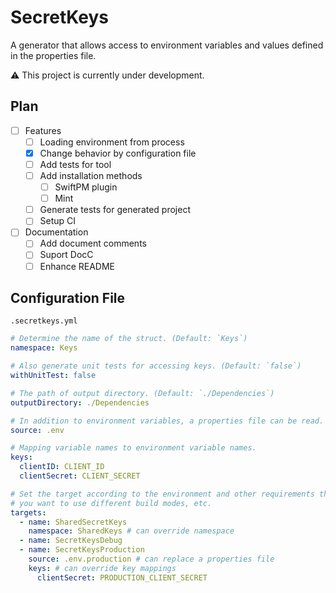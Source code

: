 # SecretKeys

A generator that allows access to environment variables and values defined in the properties file.

⚠️ This project is currently under development.

## Plan

- [ ] Features
  - [ ] Loading environment from process
  - [x] Change behavior by configuration file
  - [ ] Add tests for tool
  - [ ] Add installation methods
    - [ ] SwiftPM plugin
    - [ ] Mint
  - [ ] Generate tests for generated project
  - [ ] Setup CI
- [ ] Documentation
  - [ ] Add document comments
  - [ ] Suport DocC
  - [ ] Enhance README

## Configuration File

`.secretkeys.yml`

```yaml
# Determine the name of the struct. (Default: `Keys`)
namespace: Keys

# Also generate unit tests for accessing keys. (Default: `false`)
withUnitTest: false

# The path of output directory. (Default: `./Dependencies`)
outputDirectory: ./Dependencies

# In addition to environment variables, a properties file can be read.
source: .env

# Mapping variable names to environment variable names.
keys:
  clientID: CLIENT_ID
  clientSecret: CLIENT_SECRET

# Set the target according to the environment and other requirements that
# you want to use different build modes, etc.
targets:
  - name: SharedSecretKeys
    namespace: SharedKeys # can override namespace
  - name: SecretKeysDebug
  - name: SecretKeysProduction
    source: .env.production # can replace a properties file
    keys: # can override key mappings
      clientSecret: PRODUCTION_CLIENT_SECRET
```
